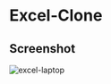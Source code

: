 # Excel-Clone
## Screenshot

![excel-laptop](https://user-images.githubusercontent.com/62555809/192798313-34a54f2b-d7d0-4def-91a0-620c724f1b89.png)

